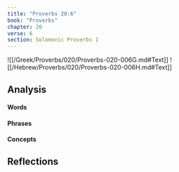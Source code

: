 ```yaml
---
title: "Proverbs 20:6"
book: "Proverbs"
chapter: 20
verse: 6
section: Solomonic Proverbs 1
---
```

![[/Greek/Proverbs/020/Proverbs-020-006G.md#Text]]
![[/Hebrew/Proverbs/020/Proverbs-020-006H.md#Text]]

## Analysis

#### Words

#### Phrases

#### Concepts

## Reflections
